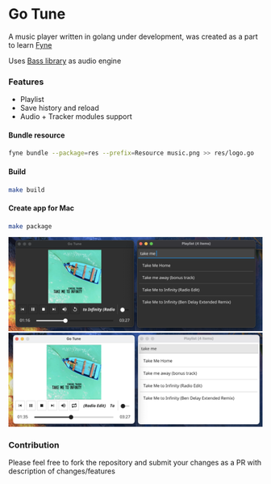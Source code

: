 # Go Tune
A music player written in golang under development, was created as a part to learn [Fyne](https://fyne.io/)

Uses [Bass library](http://www.un4seen.com/bass.html) as audio engine

### Features
- Playlist
- Save history and reload
- Audio + Tracker modules support

#### Bundle resource
```bash
fyne bundle --package=res --prefix=Resource music.png >> res/logo.go
```

#### Build
```bash
make build
```

#### Create app for Mac
```bash
make package
```

![Dark Theme](dark.png)
![Light Theme](light.png)

### Contribution
Please feel free to fork the repository and submit your changes as a PR with description of changes/features